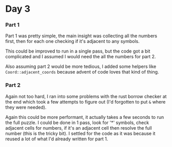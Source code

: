 # Day 3
### Part 1
Part 1 was pretty simple, the main insight was collecting 
all the numbers first, then for each one checking if it's adjacent
to any symbols.

This could be improved to run in a single pass, but the code got 
a bit complicated and I assumed I would need the all the numbers
for part 2.

Also assuming part 2 would be more tedious, I added some helpers
like `Coord::adjacent_coords` because advent of code loves that kind of thing.

### Part 2
Again not too hard, I ran into some problems with the rust borrow checker at the end
which took a few attempts to figure out (I'd forgotten to put `&` where they were needed).

Again this could be more performant, it actually takes a few seconds to run the full
puzzle. I could be done in 1 pass, look for '*' symbols, check adjacent cells for numbers,
if it's an adjacent cell then resolve the full number (this is the tricky bit). I settled 
for the code as it was because it reused a lot of what I'd already written for part 1.